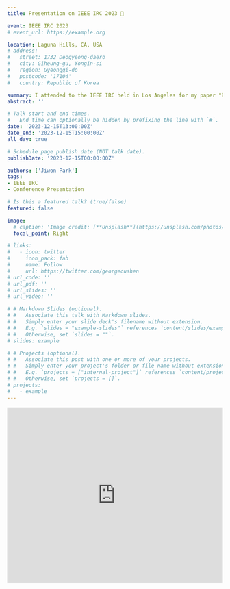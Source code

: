 ```yaml
---
title: Presentation on IEEE IRC 2023 🐥

event: IEEE IRC 2023
# event_url: https://example.org

location: Laguna Hills, CA, USA
# address:
#   street: 1732 Deogyeong-daero
#   city: Giheung-gu, Yongin-si
#   region: Gyeonggi-do
#   postcode: '17104'
#   country: Republic of Korea

summary: I attended to the IEEE IRC held in Los Angeles for my paper "BumpyPatch"
abstract: ''

# Talk start and end times.
#   End time can optionally be hidden by prefixing the line with `#`.
date: '2023-12-15T13:00:00Z'
date_end: '2023-12-15T15:00:00Z'
all_day: true

# Schedule page publish date (NOT talk date).
publishDate: '2023-12-15T00:00:00Z'

authors: ['Jiwon Park']
tags: 
- IEEE IRC
- Conference Presentation

# Is this a featured talk? (true/false)
featured: false

image:
  # caption: 'Image credit: [**Unsplash**](https://unsplash.com/photos/bzdhc5b3Bxs)'
  focal_point: Right

# links:
#   - icon: twitter
#     icon_pack: fab
#     name: Follow
#     url: https://twitter.com/georgecushen
# url_code: ''
# url_pdf: ''
# url_slides: ''
# url_video: ''

# # Markdown Slides (optional).
# #   Associate this talk with Markdown slides.
# #   Simply enter your slide deck's filename without extension.
# #   E.g. `slides = "example-slides"` references `content/slides/example-slides.md`.
# #   Otherwise, set `slides = ""`.
# slides: example

# # Projects (optional).
# #   Associate this post with one or more of your projects.
# #   Simply enter your project's folder or file name without extension.
# #   E.g. `projects = ["internal-project"]` references `content/project/deep-learning/index.md`.
# #   Otherwise, set `projects = []`.
# projects:
#   - example
---
```


<iframe width="100%" height="410" src="https://www.youtube.com/embed/19gaVRn-o3k" frameborder="0" allow="autoplay; encrypted-media" allowfullscreen></iframe>


<!-- {{% callout note %}}
Click on the **Slides** button above to view the built-in slides feature.
{{% /callout %}} -->

<!-- Slides can be added in a few ways:

- **Create** slides using Hugo Blox Builder's [_Slides_](https://docs.hugoblox.com/reference/content-types/) feature and link using `slides` parameter in the front matter of the talk file
- **Upload** an existing slide deck to `static/` and link using `url_slides` parameter in the front matter of the talk file
- **Embed** your slides (e.g. Google Slides) or presentation video on this page using [shortcodes](https://docs.hugoblox.com/reference/markdown/).

Further event details, including [page elements](https://docs.hugoblox.com/reference/markdown/) such as image galleries, can be added to the body of this page. -->
